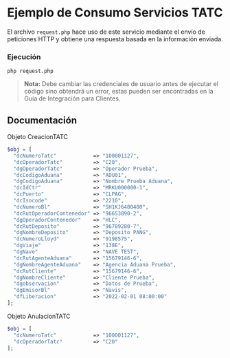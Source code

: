 # Ejemplo de Consumo Servicios TATC
El archivo `request.php` hace uso de este servicio mediante el envío de peticiones HTTP y obtiene una respuesta basada en la información enviada.

### Ejecución
`php request.php`
> **Nota:** Debe cambiar las credenciales de usuario antes de ejecutar el código sino obtendrá un error, estas pueden ser encontradas en la Guía de Integración para Clientes.

## Documentación
Objeto CreacionTATC
```php
$obj = [
  "dcNumeroTatc"            => "100001127",
  "dcOperadorTatc"          => "C20",
  "dgOperadorTatc"          => "Operador Prueba",
  "dcCodigoAduana"          => "ADU01",
  "dgCodigoAduana"          => "Nombre Prueba Aduana",
  "dcIdCtr"                 => "MRKU000000-1",
  "dcPuerto"                => "CLPAG",
  "dcIsocode"               => "2210",
  "dcNumeroBl"              => "SH1KJ6480400",
  "dcRutOperadorContenedor" => "96653890-2",
  "dgOperadorContenedor"    => "HLC",
  "dcRutDeposito"           => "96789280-7",
  "dgNombreDeposito"        => "Deposito PANG",
  "dcNumeroLloyd"           => "9198575",
  "dgViaje"                 => "138E",
  "dgNave"                  => "NAVE TEST",
  "dcRutAgenteAduana"       => "15679146-6",
  "dgNombreAgenteAduana"    => "Agencia Aduana Prueba",
  "dcRutCliente"            => "15679146-6",
  "dgNombreCliente"         => "Cliente Prueba",
  "dgobservacion"           => "Datos de Prueba",
  "dgEmisorBl"              => "Navis",
  "dfLiberacion"            => "2022-02-01 08:00:00"
];
```

Objeto AnulacionTATC
```php
$obj = [
  "dcNumeroTatc"            => "100001127",
  "dcOperadorTatc"          => "C20"
];
```
